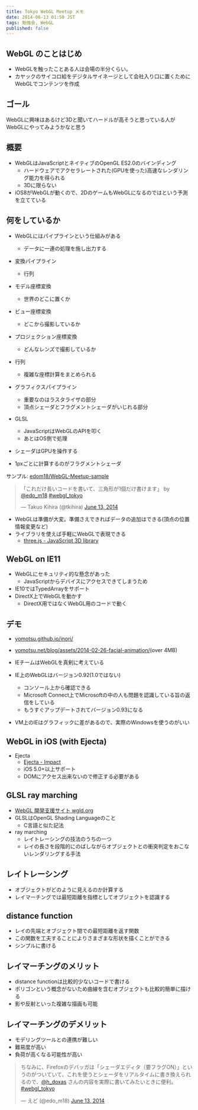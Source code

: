 ```yaml
---
title: Tokyo WebGL Meetup メモ
date: 2014-06-13 01:50 JST
tags: 勉強会, WebGL
published: false
---
```


## WebGL のことはじめ

- WebGLを触ったことある人は会場の半分くらい。
- カヤックのサイコロ給をデジタルサイネージとして会社入り口に置くためにWebGLでコンテンツを作成

## ゴール

WebGLに興味はあるけど3Dと聞いてハードルが高そうと思っている人がWebGLにやってみようかなと思う

## 概要

- WebGLはJavaScriptとネイティブのOpenGL ES2.0のバインディング
  - ハードウェアでアクセラレートされた(GPUを使った)高速なレンダリング能力を得られる
  - 3Dに限らない
- iOS8がWebGLが動くので、2DのゲームもWebGLになるのではという予測を立てている

## 何をしているか

- WebGLにはパイプラインという仕組みがある
  - データに一連の処理を施し出力する
- 変換パイプライン
  - 行列
- モデル座標変換
  - 世界のどこに置くか
- ビュー座標変換
  - どこから撮影しているか
- プロジェクション座標変換
  - どんなレンズで撮影しているか
- 行列
  - 複雑な座標計算をまとめられる
- グラフィクスパイプライン
  - 重要なのはラスタライザの部分
  - 頂点シェーダとフラグメントシェーダがいじれる部分

- GLSL
  - JavaScriptはWebGLのAPIを叩く
  - あとはOS側で処理
- シェーダはGPUを操作する
 - 1pxごとに計算するのがフラグメントシェーダ

サンプル: [edom18/WebGL-Meetup-sample](https://github.com/edom18/WebGL-Meetup-sample)

<blockquote class="twitter-tweet" data-partner="tweetdeck"><p>「これだけ長いコードを書いて、三角形が1個だけ書けます」 by <a href="https://twitter.com/edo_m18">@edo_m18</a> <a href="https://twitter.com/search?q=%23webgl_tokyo&amp;src=hash">#webgl_tokyo</a></p>&mdash; Takuo Kihira (@tkihira) <a href="https://twitter.com/tkihira/statuses/477397618046148608">June 13, 2014</a></blockquote>

- WebGLは準備が大変。準備さえできればデータの追加はできる(頂点の位置情報変更など)
- ライブラリを使えば手軽にWebGLで表現できる
  - [three.js - JavaScript 3D library](http://threejs.org/)

## WebGL on IE11

- WebGLにセキュリティ的な懸念があった
  - JavaScriptからデバイスにアクセスできてしまうため
- IE10ではTypedArrayをサポート
- DirectX上でWebGLを動かす
  - DirectX用ではなくWebGL用のコードで動く

## デモ

- [yomotsu.github.io/inori/](http://yomotsu.github.io/inori/)
- [yomotsu.net/blog/assets/2014-02-26-facial-animation/](http://yomotsu.net/blog/assets/2014-02-26-facial-animation/)(over 4MB)

- IEチームはWebGLを真剣に考えている
- IE上のWebGLはバージョン0.92(1.0ではない)
  - コンソール上から確認できる
  - Microsoft Connect上でMicrosoftの中の人も問題を認識している旨の返信をしている
  - もうすぐアップデートされてバージョン0.93になる
- VM上のIEはグラフィックに差があるので、実際のWindowsを使うのがいい

## WebGL in iOS (with Ejecta)

- Ejecta
  - [Ejecta - Impact](http://impactjs.com/ejecta)
  - iOS 5.0+以上サポート
  - DOMにアクセス出来ないので修正する必要がある

## GLSL ray marching

- [WebGL 開発支援サイト wgld.org](http://wgld.org/)
- GLSLはOpenGL Shading Languageのこと
  - C言語と似た記法
- ray marching
  - レイトレーシングの技法のうちの一つ
  - レイの長さを段階的にのばしながらオブジェクトとの衝突判定をおこないレンダリングする手法

## レイトレーシング

- オブジェクトがどのように見えるのか計算する
- レイマーチングでは最短距離を指標としてオブジェクトを認識する

## distance function

- レイの先端とオブジェクト間での最短距離を返す関数
- この関数を工夫することによりさまざまな形状を描くことができる
- シンプルに書ける

## レイマーチングのメリット

- distance functionは比較的少ないコードで書ける
- ポリゴンという概念がないため曲線を含むオブジェクトも比較的簡単に描ける
- 影や反射といった複雑な描画も可能

## レイマーチングのデメリット

- モデリングツールとの連携が難しい
- 難易度が高い
- 負荷が高くなる可能性が高い

<blockquote class="twitter-tweet" data-partner="tweetdeck"><p>ちなみに、Firefoxのデバッガは「シェーダエディタ（要フラグON）」というのがついていて、これを使うとシェーダをリアルタイムに書き換えられるので、<a href="https://twitter.com/h_doxas">@h_doxas</a> さんの内容を実際に書いてみたいときに便利。 <a href="https://twitter.com/search?q=%23webgl_tokyo&amp;src=hash">#webgl_tokyo</a></p>&mdash; えど (@edo_m18) <a href="https://twitter.com/edo_m18/statuses/477416942806917121">June 13, 2014</a></blockquote>
